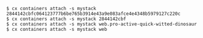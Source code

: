 <!-- usedin: [ _includes/_inlines/Toolbelt/Maestro/containers/containers_example-5.md] -->

```
$ cx containers attach -s mystack 2844142cbfc064123777b6be765b3914e43a9e083afce4e4348b5979127c220c
$ cx containers attach -s mystack 2844142cbf
$ cx containers attach -s mystack web.pro-active-quick-witted-dinosaur
$ cx containers attach -s mystack web
```

